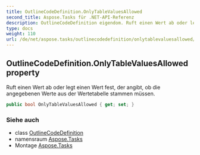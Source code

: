 ```yaml
---
title: OutlineCodeDefinition.OnlyTableValuesAllowed
second_title: Aspose.Tasks für .NET-API-Referenz
description: OutlineCodeDefinition eigendom. Ruft einen Wert ab oder legt einen Wert fest der angibt ob die angegebenen Werte aus der Wertetabelle stammen müssen.
type: docs
weight: 110
url: /de/net/aspose.tasks/outlinecodedefinition/onlytablevaluesallowed/
---
```

## OutlineCodeDefinition.OnlyTableValuesAllowed property

Ruft einen Wert ab oder legt einen Wert fest, der angibt, ob die angegebenen Werte aus der Wertetabelle stammen müssen.

```csharp
public bool OnlyTableValuesAllowed { get; set; }
```

### Siehe auch

* class [OutlineCodeDefinition](../)
* namensraum [Aspose.Tasks](../../outlinecodedefinition/)
* Montage [Aspose.Tasks](../../../)


